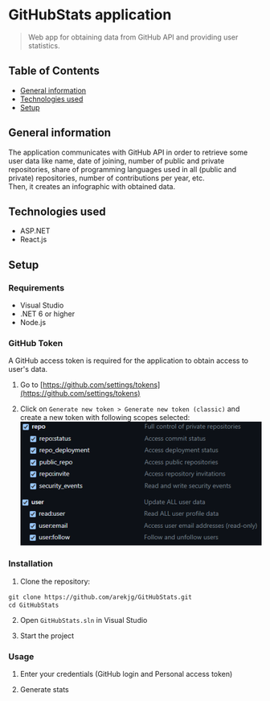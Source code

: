# GitHubStats application
> Web app for obtaining data from GitHub API and providing user statistics.

## Table of Contents
* [General information](#general-information)
* [Technologies used](#technologies-used)
* [Setup](#setup)

## General information
The application communicates with GitHub API in order to retrieve some user data like name, date of joining, number of public and private repositories, share of programming languages used in all (public and private) repositories, number of contributions per year, etc.\
Then, it creates an infographic with obtained data.

## Technologies used
- ASP.NET
- React.js

## Setup

### Requirements
* Visual Studio
* .NET 6 or higher
* Node.js

### GitHub Token
A GitHub access token is required for the application to obtain access to user's data.

1. Go to [https://github.com/settings/tokens](https://github.com/settings/tokens)

2. Click on
`Generate new token > Generate new token (classic)`
and create a new token with following scopes selected:\
![Token_scopes](img/scopes.png)

### Installation

1. Clone the repository:

```
git clone https://github.com/arekjg/GitHubStats.git
cd GitHubStats
```

2. Open `GitHubStats.sln` in Visual Studio

3. Start the project

### Usage

1. Enter your credentials (GitHub login and Personal access token)

2. Generate stats

